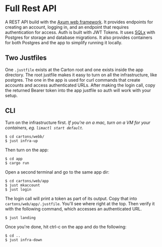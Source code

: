 # Full Rest API

A REST API build with the [Axum web framework](https://crates.io/crates/axum). It provides endpoints for creating an account, logging in, and an endpoint that requires authentication for access. Auth is built with JWT Tokens. It uses [SQLx](https://crates.io/crates/sqlx) with Postgres for storage and database migrations. It also provides containers for both Postgres and the app to simplify running it locally.

## Two Justfiles

One `.justfile` exists at the Carton root and one exists inside the app directory. The root justfile makes it easy to turn on all the infrastructure, like postgres. The one in the app is used for curl commands that create accounts and access authenticated URLs. After making the login call, copy the returned Bearer token into the app justfile so auth will work with your setup.

## CLI

Turn on the infrastructure first. _If you're on a mac, turn on a VM for your containers, eg. `limactl start default`._

```shell
$ cd cartons/webb/
$ just infra-up
```

Then turn on the app:

```shell
$ cd app
$ cargo run
```
Open a second terminal and go to the same app dir:

```shell
$ cd cartons/web/app
$ just mkaccount
$ just login
```

The login call will print a token as part of its output. Copy that into `cartons/web/app/.justfile`. You'll see where right at the top. Then verify it with the following command, which accesses an authenticated URL.
```
$ just landing
```

Once you're done, hit ctrl-c on the app and do the following:

```shell
$ cd ..
$ just infra-down
```
